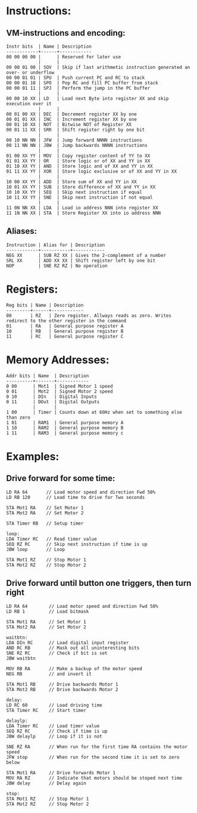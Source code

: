 
Instructions:
=============

VM-instructions and encoding:
-----------------------------

    Instr bits  | Name | Description
    ------------+------+------------
    00 00 00 00 |      | Reserved for later use
                |      |
    00 00 01 00 | SOV  | Skip if last arithmetic instruction generated an over- or underflow
    00 00 01 01 | SPU  | Push current PC and RC to stack
    00 00 01 10 | SPO  | Pop RC and fill PC buffer from stack
    00 00 01 11 | SPJ  | Perform the jump in the PC buffer
                |      |
    00 00 10 XX | LD   | Load next Byte into register XX and skip execution over it
                |      |
    00 01 00 XX | DEC  | Decrement register XX by one
    00 01 01 XX | INC  | Increment register XX by one
    00 01 10 XX | NOT  | Bitwise NOT of Register XX
    00 01 11 XX | SRR  | Shift register right by one bit
                |      |
    00 10 NN NN | JFW  | Jump forward NNNN instructions
    00 11 NN NN | JBW  | Jump backwards NNNN instructions
                |      |
    01 00 XX YY | MOV  | Copy register content of YY to XX
    01 01 XX YY | OR   | Store logic or of XX and YY in XX
    01 10 XX YY | AND  | Store logic and of XX and YY in XX
    01 11 XX YY | XOR  | Store logic exclusive or of XX and YY in XX
                |      |
    10 00 XX YY | ADD  | Store sum of XX and YY in XX
    10 01 XX YY | SUB  | Store difference of XX and YY in XX
    10 10 XX YY | SEQ  | Skip next instruction if equal
    10 11 XX YY | SNE  | Skip next instruction if not equal
                |      |
    11 0N NN XX | LDA  | Load io address NNN into register XX
    11 1N NN XX | STA  | Store Register XX into io address NNN

Aliases:
--------

    Instruction | Alias for | Description
    ------------+-----------+------------
    NEG XX      | SUB RZ XX | Gives the 2-complement of a number
    SRL XX      | ADD XX XX | Shift register left by one bit
    NOP         | SNE RZ RZ | No operation

Registers:
==========

    Reg bits | Name | Description
    ---------+------+------------
    00       | RZ   | Zero register. Allways reads as zero. Writes redirect to the other register in the command
    01       | RA   | General purpose register A
    10       | RB   | General purpose register B
    11       | RC   | General purpose register C

Memory Addresses:
=================

    Addr bits | Name  | Description
    ----------+-------+------------
    0 00      | Mot1  | Signed Motor 1 speed
    0 01      | Mot2  | Signed Motor 2 speed
    0 10      | DIn   | Digital Inputs
    0 11      | DOut  | Digital Outputs
              |       |
    1 00      | Timer | Counts down at 60Hz when set to something else than zero
    1 01      | RAM1  | General purpose memory A
    1 10      | RAM2  | General purpose memory B
    1 11      | RAM3  | General purpose memory c

Examples:
=========

Drive forward for some time:
----------------------------

    LD RA 64       // Load motor speed and direction Fwd 50%
    LD RB 120      // Load time to drive for Two seconds

    STA Mot1 RA    // Set Motor 1
    STA Mot2 RA    // Set Motor 2

    STA Timer RB   // Setup timer

    loop:
    LDA Timer RC   // Read timer value
    SEQ RZ RC      // Skip next instruction if time is up
    JBW loop       // Loop

    STA Mot1 RZ    // Stop Motor 1
    STA Mot2 RZ    // Stop Motor 2

Drive forward until button one triggers, then turn right
--------------------------------------------------------

    LD RA 64        // Load motor speed and direction Fwd 50%
    LD RB 1         // Load bitmask

    STA Mot1 RA     // Set Motor 1
    STA Mot2 RA     // Set Motor 2

    waitbtn:
    LDA DIn RC      // Load digital input register
    AND RC RB       // Mask out all uninteresting bits
    SNE RZ RC       // Check if bit is set
    JBW waitbtn

    MOV RB RA       // Make a backup of the motor speed
    NEG RB          // and invert it

    STA Mot1 RB     // Drive backwards Motor 1
    STA Mot2 RB     // Drive backwards Motor 2

    delay:
    LD RC 60        // Load driving time
    STA Timer RC    // Start timer

    delaylp:
    LDA Timer RC    // Load timer value
    SEQ RZ RC       // Check if time is up
    JBW delaylp     // Loop if it is not

    SNE RZ RA       // When run for the first time RA contains the motor speed
    JFW stop        // When run for the second time it is set to zero below

    STA Mot1 RA     // Drive forwards Motor 1
    MOV RA RZ       // Indicate that motors should be stoped next time
    JBW delay       // Delay again

    stop:
    STA Mot1 RZ     // Stop Motor 1
    STA Mot2 RZ     // Stop Motor 2
